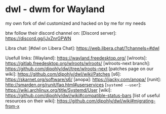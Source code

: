 # dwl - dwm for Wayland

my own fork of dwl customized and hacked on by me for my needs

btw follow their discord channel on:
[Discord server]: https://discord.gg/jJxZnrGPWN

Libra chat:
[#dwl on Libera Chat]: https://web.libera.chat/?channels=#dwl

Usefull links:
[Wayland]: https://wayland.freedesktop.org/
[wlroots]: https://gitlab.freedesktop.org/wlroots/wlroots/
[wlroots-next branch]: https://github.com/djpohly/dwl/tree/wlroots-next
[patches page on our wiki]: https://github.com/djpohly/dwl/wiki/Patches
[s6]: https://skarnet.org/software/s6/
[anopa]: https://jjacky.com/anopa/
[runit]: http://smarden.org/runit/faq.html#userservices
[`systemd --user`]: https://wiki.archlinux.org/title/Systemd/User
[wiki]: https://github.com/djpohly/dwl/wiki#compatible-status-bars
[list of useful resources on their wiki]:
    https://github.com/djpohly/dwl/wiki#migrating-from-x
